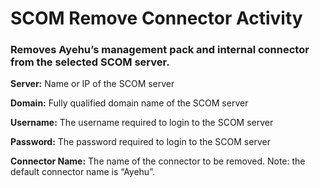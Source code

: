 # SCOM Remove Connector Activity

### Removes Ayehu’s management pack and internal connector from the selected SCOM server.

**Server:** Name or IP of the SCOM server

**Domain:** Fully qualified domain name of the SCOM server

**Username:** The username required to login to the SCOM server

**Password:** The password required to login to the SCOM server

**Connector Name:** The name of the connector to be removed. Note: the default connector name is “Ayehu”.